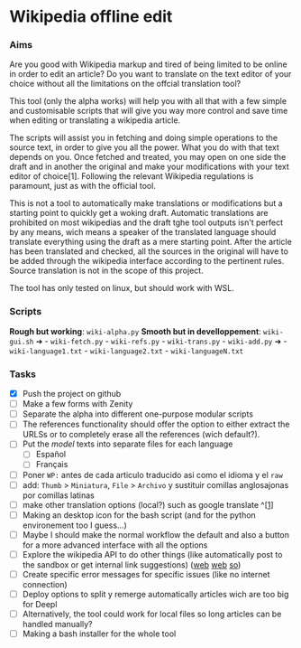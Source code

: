 # Wikipedia offline edit

### Aims

Are you good with  Wikipedia markup and tired of being limited to be online in order to edit an article? Do you want to translate on the text editor of your choice without all the limitations on the offcial translation tool?

This tool (only the alpha works) will help you with all that with a few simple and customisable scripts that will give you way more control and save time when editing or translating a wikipedia article.

The scripts will assist you in fetching and doing simple operations to the source text, in order to give you all the power. What you do with that text depends on you. Once fetched and treated, you may open on one side the draft and in another the original and make your modifications with your text editor of choice[1]. Following the relevant Wikipedia regulations is paramount, just as with the official tool.

This is not a tool to automatically make translations or modifications but a starting point to quickly get a woking draft. Automatic translations are prohibited on most wikipedias and the draft tghe tool outputs isn't perfect by any means, wich means a speaker of the translated language should translate everything using the draft as a mere starting point. After the article has been translated and checked, all the sources in the original will have to be added through the wikipedia interface according to the pertinent rules. Source translation is not in the scope of this project.

The tool has only tested on linux, but should work with WSL.

### Scripts

**Rough but working**: `wiki-alpha.py`
**Smooth but in develloppement**: 
`wiki-gui.sh` ➜
	- `wiki-fetch.py`
	- `wiki-refs.py`
	- `wiki-trans.py`
	- `wiki-add.py` ➜
			- `wiki-language1.txt`
			- `wiki-language2.txt`
 			- `wiki-languageN.txt`

### Tasks

- [X] Push the project on github
- [ ] Make a few forms with Zenity
- [ ] Separate the alpha into different one-purpose modular scripts
- [ ] The references functionality should offer the option to either extract the URLSs or to completely erase all the references (wich default?).
- [ ] Put the _model_ texts into separate files for each language
	- [ ] Español
	- [ ] Français
- [ ] Poner `WP:` antes de cada articulo traducido asi como el idioma y el `raw`
- [ ] add: `Thumb` > `Miniatura`, `File` > `Archivo` y sustituir comillas anglosajonas por comillas latinas
- [ ] make other translation options (local?) such as google translate ^[[1](https://ostechnix.com/use-google-translate-commandline-linux/)]
- [ ] Making an desktop icon for the bash script (and for the python environement too I guess...)
- [ ] Maybe I should make the normal workflow the default and also a button for a more advanced interface with all the options
- [ ]  Explore the wikipedia API to do other things (like automatically post to the sandbox or get internal link suggestions) ([web](https://api.wikimedia.org/wiki/Searching_for_Wikipedia_articles_using_Python) [web](https://www.mediawiki.org/wiki/API:Main_page) [so](https://stackoverflow.com/questions/627594/is-there-a-wikipedia-api/627606#627606))
- [ ] Create specific error messages for specific issues (like no internet connection)
- [ ] Deploy options to split y remerge automatically articles wich are too big for Deepl
- [ ] Alternatively, the tool could work for local files so long articles can be handled manually?
- [ ] Making a bash installer for the whole tool

[^1]:Obsidian or the gnome text editor is what I use, but you may simply use notepad or vim for a minimalist approach.
